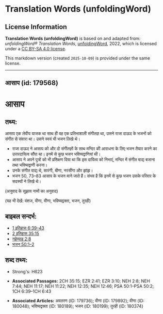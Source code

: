 # Translation Words (unfoldingWord)

## License Information

**Translation Words (unfoldingWord)** is based on and adapted from: _unfoldingWord® Translation Words_, [unfoldingWord](https://unfoldingword.org/utw), 2022, which is licensed under a [CC BY-SA 4.0 license](https://creativecommons.org/licenses/by-sa/4.0/legalcode.en).

This markdown version (created `2025-10-09`) is provided under the same license.



--------------------------------

## आसाप (id: 179568)

आसाप
====

तथ्य:
-----

आसाप एक लेवीय याजक था साथ ही वह एक प्रतिभाशाली संगीतज्ञ था, उसने राजा दाऊद के भजनों को संगीत से संवारा था। उसने स्वयं भी भजन लिखे थे।

* राजा दाऊद ने आसाप को और दो संगीतज्ञों के साथ मन्दिर की आराधना के लिए भजन तैयार करने का उत्तरदायित्व सौंपा था। इनमें से कुछ भजन भविष्यद्वाणियां थी।
* आसाप ने अपने पुत्रों को भी प्रशिक्षण दिया था कि इस दायित्व को निभाएं, मन्दिर में संगीत वाद्य बजाना तथा भविष्यद्वाणी करना।
* उनके संगीत वाद्य थे, सारंगी, बीणा, नरसींगा और झांझ।
* भजन 50, 73–83 आसाप के भजन माने जाते हैं। संभव है कि इनमें से कुछ भजन उसके परिवार के सदस्यों ने लिखे थे।

(अनुवाद के सुझाव नामों का अनुवाद)

(यह भी देखें: वंशज, वीणा, वीणा, भविष्यद्वक्ता, भजन, तुरही)

बाइबल सन्दर्भ:
--------------

* [1 इतिहास 6:39–43](https://ref.ly/1Chr0:0)
* [2 इतिहास 35:15](https://ref.ly/2Chr0:0)
* [नहेम्याह 2:8](https://ref.ly/Neh2:8)
* [भजन 50:1–2](rc://*/tn/help/psa/050/001)

शब्द तथ्य:
----------

* Strong's: H623

* **Associated Passages:** 2CH 35:15; EZR 2:41; EZR 3:10; NEH 2:8; NEH 7:44; NEH 11:17; NEH 11:22; NEH 12:35; NEH 12:46; PSA 50:1–PSA 50:2; 1CH 6:39–1CH 6:43
* **Associated Articles:** अवतरण (ID: 179736); वीणा (ID: 179892); वीणा (ID: 180048); भविष्यद्वक्ता (ID: 180189); भजन (ID: 180199); तुरही (ID: 180374)

